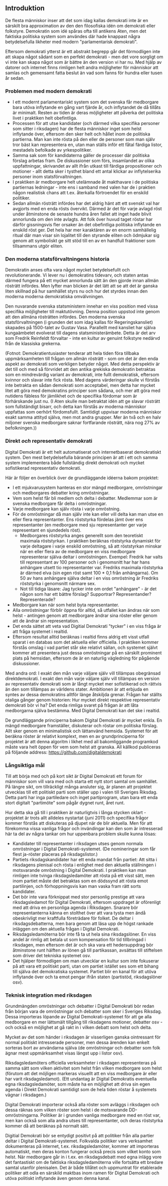 

Introduktion
------------

De flesta människor inser att det som idag kallas demokrati inte är en särskilt bra approximation av den den filosofiska idén om demokrati eller folkstyre. Demokratin som idé spåras ofta till antikens Aten, men det faktiska politiska system som användes där hade knappast några betydelsefulla likheter med modern "parlamentarisk demokrati".

Eftersom demokrati ytterst är ett abstrakt begrepp går det förmodligen inte att skapa något sådant som en perfekt demokrati - men det vore sorgligt om vi inte kan skapa något som är bättre än den version vi har nu. Med hjälp av datorer och internet finns rimligen helt andra möjligheter för människor att samlas och gemensamt fatta beslut än vad som fanns för hundra eller tusen år sedan.


### Problemen med modern demokrati

* I ett modernt parlamentariskt system som det svenska får medborgare bara utöva inflytande en gång vart fjärde år, och inflytandet de då tillåts är minimalt. Resten av tiden är deras möjligheter att påverka det politiska livet i praktiken helt obefintliga.
* Processen för att utse kandidater (och därmed vilka specifika personer som sitter i riksdagen) har de flesta människor inget som helst inflytande över, eftersom den sker helt och hållet inom de politiska partierna. Man kan inte rösta på den eller de personer som man själv tror bäst kan representera en, utan man ställs inför ett fåtal färdiga listor, mestadels befolkade av yrkespolitiker.
* Samma sak som för kandidaterna gäller de processer där politiska förslag arbetas fram. De diskussioner som förs, insamlandet av olika uppfattningar, skrivandet av allt ifrån utkast till färdiga propositioner och motioner - allt detta sker i tysthet bland ett antal klickar av inflytelserika personer inom statsförvaltningen.
* I praktiken är medborgare helt utelämnade åt makthavare i de politiska partiernas ledningar - inte ens i samband med valen har de i praktien någon realistisk chans att t.ex. återkalla förtroendet för en enskild politiker.
* Sedan allmän rösträtt infördes har det aldrig hänt att ett svenskt val har avgjorts med en enda rösts övervikt. Därmed är det för varje avlagd röst under åtminstone de senaste hundra åren fallet att inget hade blivit annorlunda om den inte avlagts. Att folk över huvud taget röstar har därför gissningsvis fler orsaker än det obefintliga politiska inflytande en enskild röst ger. Det hela har mer karaktären av en enorm samhällelig ritual där man visar sin lojalitet till den styrande eliten och ödmjukar sig genom att symboliskt ge sitt stöd till en av en handfull fraktioner som tillsammans utgör eliten.


### Den moderna statsförvaltningens historia

Demokratin anses ofta vara något mycket betydelsefullt och revolutionerande. Vi lever nu i demokratins tidevarv, och staten antas därmed fungera på ett mycket annorlunda sätt än den gjorde innan allmän rösträtt infördes. Men lyfter man blicken är det lätt att se att det är ganska liten skillnad på hur samhället styrs nu och hur det styrdes innan den moderna moderna demokratiska omvälvningen.

Den nuvarande svenska statsministern innehar en viss position med vissa specifika möjligheter till maktutövning. Denna position uppstod inte genom att den allmäna rösträtten infördes. Den moderna svenska statsförvaltningen (i grunden det som idag kallas för Regeringskansliet) skapades på 1500-talet av Gustav Vasa. Parallellt med kansliet har själva kungaämbetet evolverat till dagens statsministerämbete. Detta är det arv som Fredrik Reinfeldt förvaltar - inte en kultur av genuint folkstyre nedärvd från de klassiska grekerna.

(Fotnot: Demokratientusiaster tenderar att hela tiden föra tillbaka uppmärksamheten till frågan om allmän rösträtt - som om det är den enda aspekt av demokrati som verkligen betyder något. Med detta perspektiv är det till och med så förvridet att den antika grekiska demokratin betraktas som en mindrevärdig variant av demokrati, inte fullt demokratisk, eftersom kvinnor och slavar inte fick rösta. Med dagens värderingar skulle vi förstås inte betrakta en sådan demokrati som acceptabel, men detta har mycket litet att göra med demokratins principer som sådana, och mer att göra med nutidens fäbless för jämlikhet och de specifika fördomar som är förhärskande just nu. (I Aten skulle man betraktat idén att ge slavar rösträtt som fullständigt bisarr, och detta kan förstås av moderna människor uppfattas som oerhört fördomsfullt. Samtidigt uppvisar moderna människor exakt samma attityd själva, men mot andra grupper. Mer än två och en halv miljoner svenska medborgare saknar fortfarande rösträtt, nära nog 27% av befolkningen.))
 

### Direkt _och_ representativ demokrati

Digital Demokrati är ett helt automatiserat och internetbaserat demokratiskt system. Den mest betydelsefulla bärande principen är att i ett och samma system implementera både fullständig direkt demokrati och mycket sofistikerad representativ demokrati.

Här är följer en överblick över de grundläggande idéerna bakom projektet:

* I ett mjukvarusystem hanteras en stor mängd medborgare, omröstningar och medborgares debatter kring omröstningar.
* Vem som helst får bli medlem och delta i debatter. Medlemmar som är svenska medborgare får delta i omröstningar.
* Varje medborgare kan själv rösta i varje omröstning.
* För de omröstningar då man själv inte kan eller vill delta kan man utse en eller flera representanter. Ens röststyrka fördelas jämt över ens representanter (en medborgare med sju representanter ger varje representant en sjundedels röst).
  * Medborgares röststyrka anges generellt som den teoretiskt maximala röststyrkan. I praktiken beräknas röststyrka dynamiskt för varje deltagare i varje enskild omröstning, så att röststyrkan minskar när en eller flera av de medborgare en viss medborgare representerar själva deltar i omröstningen. Exempel: Fredrik har valts till representant av 100 personer och i genomsnitt har har hans anhängare utsett tio representanter var. Fredriks maximala röststyrka är därmed elva (sin egen röst samt 100 * 0,1 från anhängarna). Om 50 av hans anhängare själva deltar i en viss omröstning är Fredriks röststyrka i genomsnitt närmare sex.
   * Not till tidiga läsare: Jag tycker inte om ordet "anhängare" - är det någon som har ett bättre förslag? Supportrar? Representander? Representerade?
* Medborgare kan när som helst byta representanter.
* Alla omröstningar förblir öppna för alltid, så utfallet kan ändras när som helst - antingen genom att medborgare ändrar sina röster eller genom att de ändrar sin representation.
* Det enda sättet att veta vad Digitial Demokrati "tycker" i en viss fråga är att fråga systemet i realtid.
 * Eftersom resultat alltid beräknas i realtid finns aldrig ett visst utfall sparat i en databas som det aktuella eller officiella. I praktiken kommer förstås omslag i vad partiet står ske relativt sällan, och systemet självt kommer att presentera just dessa omröstningar på en särskilt prominent plats på hemsidan, eftersom de är en naturlig vägledning för pågående diskussioner.

Med andra ord: I exakt den mån varje väljare själv vill tillämpas obegränsad direktdemokrati. I exakt den mån varje väljare själv vill tillämpas en version av representativ demokrati som är långt mycket mer sofistikerad och rättvis än den som tillämpas av världens stater. Ambitionen är att erbjuda en syntes av dessa demokratins alltför länge åtskiljda grenar. Frågan har ställts otaliga gånger genom historien: Hur mycket direkt respektive representativ demokrati bör vi ha? Det enda rimliga svaret på frågan är att låta medborgarna själva bestämma. Med Digital Demokrati kan det ske i realtid.

De grundläggande principerna bakom Digital Demokrati är mycket enkla. En mängd medborgare framställer, diskuterar och röstar om politiska förslag. Allt sker genom en minimalistisk och lättanvänd hemsida. Systemet för att beräkna röster är relativt komplext, men en av grundprinciperna för projektet är att denna algoritm i likhet med all bakomliggande programkod måste vara helt öppen för vem som helst att granska. All källkod publiceras på följande address: https://github.com/digitaldemokrati


### Långsiktiga mål

Till att börja med och på kort sikt är Digital Demokrati ett forum för människor som vill vara med och starta ett nytt stort samtal om samhället. På längre sikt, om tillräckligt många ansluter sig, är planen att projektet utvecklas till ett politiskt parti som ställer upp i valen till Sveriges Riksdag. Detta parti har inga partiledare och inget partiprogram, utan bara ett enda stort digitalt "partimöte" som pågår dygnet runt, året runt. 

Hur detta ska gå till i praktiken är naturligtvis i långa stycken oklart - projektet är trots allt alldeles nystartat (juni 2011) och specifika frågor kommer förstås att diskuteras på djupet när de blir aktuella. Men för att förekomma vissa vanliga frågor och invändingar kan den som är intresserad här ta del av några tankar om hur uppenbara problem skulle kunna lösas:

* Kandidater till representanter i riksdagen utses genom normala omröstningar i Digital Demokrati-systemet. (De nomineringar som får flest ja-röster placeras på riksdagslistor.)
* Partiets riksdagskandidater har ett enda mandat från partiet: Att sitta i riksdagens plenisal och rösta i enlighet med den aktuella ställningen i motsvarande omröstning i Digital Demokrati. I praktiken kan man rimligen inte tvinga riksdagsledamöter att rösta på ett visst sätt, men inom partiet måste det betraktas som en dödssynd att rösta emot partilinjen, och förhoppningsvis kan man vaska fram rätt sorts kandidater.
* Det bör inte vara förknippat med stor personlig prestige att vara riksdagsledamot för Digital Demokrati, eftersom uppdraget är oförenligt med att driva en personliga agenda i Riksdagen. Snarare bör representanterna känna en stolthet över att vara tysta men ändå obeskrivligt mer kraftfulla företrädare för folket. De deltar i riksdagsdebatterna, men bara genom att läsa upp de högst rankade inläggen om den aktuella frågan i Digital Demokrati.
* Riksdagsledamöterna bör inte få ta ut hela sina riksdagslöner. En viss andel är rimlig att betala ut som kompensation för tid tillbringad i riksdagen, men eftersom det är och ska vara ett hedersuppdrag bör åtminstone runt hälften av lönen gå till partikassan, avsättas till stiftelsen som driver det tekniska systemet osv.
* Det hjälper förmodligen om man utvecklar en kultur som inte fokuserar på att vara ett politiskt parti, utan om partiet istället ses som ett bihang till själva det demokratiska systemet. Partiet blir en kanal för att utöva inflytande över och ta emot pengar ifrån staten (partistöd, riksdagslöner osv).


### Teknisk integration med riksdagen

Grundmängden omröstningar och debatter i Digital Demokrati bör redan från början vara de omröstningar och debatter som sker i Sveriges Riksdag. Dessa importeras löpande av Digital Demokrati-systemet för att ge alla medborgare en mer lättsmält tillgång till riksdagens motioner, debatter osv - och också en möjlighet at gå rakt in i vilken debatt som helst och delta.

Mycket av det som händer i riksdagen är visserligen ganska ointressant för normal politiskt intresserade personer, men dessa ärenden kan enkelt sorteras bort av användarna själva (de omröstningar och debatter som folk ägnar mest uppmärksamhet visas längst upp i listor osv).

Riksdagsledamöters officiella verksamheter i riksdagen representeras på samma sätt som vilken aktivitet som helst från vilken medborgare som helst (förutom att det möjligen markeras visuellt att en viss medborgare är eller har varit riksdagsledamot). (Ett undantag är Digital Demokratis eventuella egna riksdagsledamöter, som måste ha en möjlighet att driva sin egen agenda i Direkt Demokrati samtidigt som de hela tiden röstar å systemets vägnar i riksdagen.)

Digital Demokrati importerar också alla röster som avläggs i riksdagen och dessa räknas som vilken röster som helst i de motsvarande DD-omröstningarna. Politiker är i grunden vanliga medborgare med en röst var, men kan också som alla andra utses till representanter, och deras röststyrka kommer då att beräknas på normalt sätt.

Digitial Demokrati bör se entydigt positivt på att politiker från alla partier deltar i Digital Demokrati-systemet. Folkvalda politiker vars verksamhet dokumenteras på internet, t.ex. riksdagsledamöter, kommer att importeras automatiskt, men deras konton fungerar också precis som vilket konto som helst. När medborgare går in i t.ex. en riksdagsdebatt med egna inlägg vore det fantastiskt om de faktiska riksdagsledamöterna ville fortsätta ett bredare samtal utanför plenisalen. Det är både tillåtet och uppmuntrat för etablerade politiker att odla en särskild maktbas inom ramen för Digital Demokrati och utöva politiskt inflytande även genom denna kanal.

